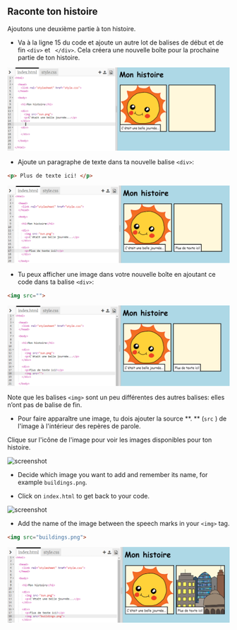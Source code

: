 ## Raconte ton histoire

Ajoutons une deuxième partie à ton histoire.

+ Va à la ligne 15 du code et ajoute un autre lot de balises de début et de fin `<div>` et ` </div>`. Cela créera une nouvelle boîte pour la prochaine partie de ton histoire.

![screenshot](images/story-div.png)

+ Ajoute un paragraphe de texte dans ta nouvelle balise `<div>`:

```html
<p> Plus de texte ici! </p>
```

![screenshot](images/story-paragraph.png)

+ Tu peux afficher une image dans votre nouvelle boîte en ajoutant ce code dans ta balise `<div>`:

```html
<img src="">
```

![screenshot](images/story-img-tag.png)

Note que les balises `<img>` sont un peu différentes des autres balises: elles n’ont pas de balise de fin.

+ Pour faire apparaître une image, tu dois ajouter la source **. ** (` src ` ) de l'image à l'intérieur des repères de parole.

Clique sur l'icône de l'image pour voir les images disponibles pour ton histoire.

![screenshot](images/story-see-images.png)

+ Decide which image you want to add and remember its name, for example `buildings.png`.

+ Click on `index.html` to get back to your code.

![screenshot](images/story-image-name.png)

+ Add the name of the image between the speech marks in your `<img>` tag.

```html
<img src="buildings.png">
```

![screenshot](images/story-image-name-add.png)